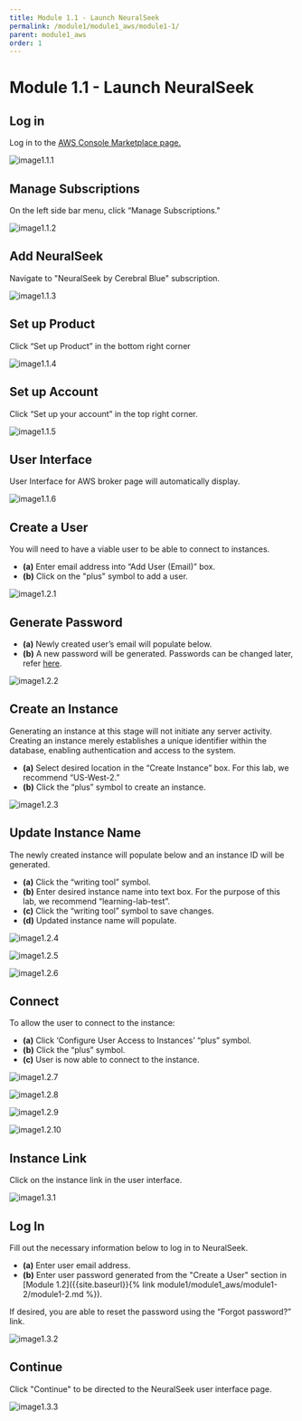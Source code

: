 ```yaml
---
title: Module 1.1 - Launch NeuralSeek
permalink: /module1/module1_aws/module1-1/
parent: module1_aws
order: 1
---
```


# Module 1.1 - Launch NeuralSeek

## Log in

Log in to the [AWS Console Marketplace page.](console.aws.amazon.com/marketplace/home)

![image1.1.1](images/image1.1.1.png)

## Manage Subscriptions

On the left side bar menu, click “Manage Subscriptions."

![image1.1.2](images/image1.1.2.png)

## Add NeuralSeek

Navigate to "NeuralSeek by Cerebral Blue" subscription.

![image1.1.3](images/image1.1.3.png)

## Set up Product

Click “Set up Product” in the bottom right corner

![image1.1.4](images/image1.1.4.png)

## Set up Account

Click “Set up your account” in the top right corner.

![image1.1.5](images/image1.1.5.png)

## User Interface 

User Interface for AWS broker page will automatically display.

![image1.1.6](images/image1.1.6.png)

## Create a User

You will need to have a viable user to be able to connect to instances.

- **(a)** Enter email address into “Add User (Email)” box. 
- **(b)** Click on the "plus" symbol to add a user.

![image1.2.1](images/image1.2.1.png)

## Generate Password

- **(a)** Newly created user’s email will populate below.
- **(b)** A new password will be generated. Passwords can be changed later, refer [here](module1_aws/module1-3.md).

![image1.2.2](images/image1.2.2.png)

## Create an Instance

Generating an instance at this stage will not initiate any server activity. Creating an instance merely establishes a unique identifier within the database, enabling authentication and access to the system.

- **(a)** Select desired location in the “Create Instance” box. For this lab, we recommend “US-West-2.”
- **(b)** Click the “plus” symbol to create an instance.
  
![image1.2.3](images/image1.2.3.png)

## Update Instance Name

The newly created instance will populate below and an instance ID will be generated.

- **(a)** Click the “writing tool” symbol.
- **(b)** Enter desired instance name into text box. For the purpose of this lab, we recommend “learning-lab-test”. 
- **(c)** Click the “writing tool” symbol to save changes. 
- **(d)** Updated instance name will populate. 
  
![image1.2.4](images/image1.2.4.png)

![image1.2.5](images/image1.2.5.png)

![image1.2.6](images/image1.2.6.png)

## Connect

To allow the user to connect to the instance:

- **(a)** Click ‘Configure User Access to Instances’ “plus” symbol.
- **(b)** Click the “plus” symbol.
- **(c)** User is now able to connect to the instance.
  
![image1.2.7](images/image1.2.7.png)

![image1.2.8](images/image1.2.8.png)

![image1.2.9](images/image1.2.9.png)

![image1.2.10](images/image1.2.10.png)

## Instance Link

Click on the instance link in the user interface.

![image1.3.1](images/image1.3.1.png)

## Log In

Fill out the necessary information below to log in to NeuralSeek.

- **(a)** Enter user email address.
- **(b)** Enter user password generated from the "Create a User" section in [Module 1.2]({{site.baseurl}}{% link module1/module1_aws/module1-2/module1-2.md %}). 

If desired, you are able to reset the password using the “Forgot password?” link.

![image1.3.2](images/image1.3.2.png)

## Continue

Click "Continue" to be directed to the NeuralSeek user interface page. 

![image1.3.3](images/image1.3.3.png)
